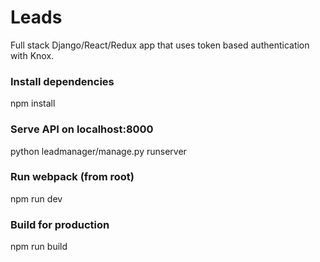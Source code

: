 # Leads


Full stack Django/React/Redux app that uses token based authentication with Knox.


### Install dependencies
npm install

### Serve API on localhost:8000
python leadmanager/manage.py runserver

### Run webpack (from root)
npm run dev

### Build for production
npm run build
